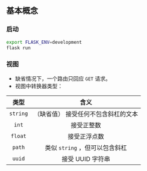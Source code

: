 ## 基本概念

### 启动

```bash
export FLASK_ENV=development
flask run
```

### 视图

- 缺省情况下，一个路由只回应 `GET` 请求。
- 视图中转换器类型：

|   类型   |                含义                 |
| :------: | :---------------------------------: |
| `string` | （缺省值） 接受任何不包含斜杠的文本 |
|  `int`   |             接受正整数              |
| `float`  |            接受正浮点数             |
|  `path`  |   类似 `string` ，但可以包含斜杠    |
|  `uuid`  |          接受 UUID 字符串           |

